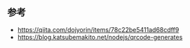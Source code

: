 ## 参考
- https://qiita.com/dojyorin/items/78c22be5411ad68cdff9
- https://blog.katsubemakito.net/nodejs/qrcode-generates
